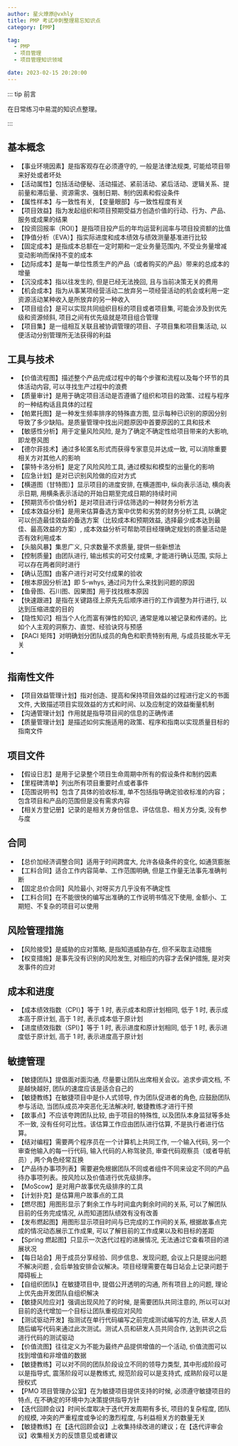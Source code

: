 ```yaml
---
author: 星火燎原@vxhly
title: PMP 考试冲刺整理易忘知识点
category: [PMP]

tag:
  - PMP
  - 项目管理
  - 项目管理知识领域

date: 2023-02-15 20:20:00
---
```


::: tip 前言

在日常练习中易混的知识点整理。

:::

<!-- more -->

## 基本概念

- 【事业环境因素】是指客观存在必须遵守的, 一般是法律法规类, 可能给项目带来好处或者坏处
- 【活动属性】包括活动便秘、活动描述、紧前活动、紧后活动、逻辑关系、提前量和滞后量、资源需求、强制日期、制约因素和假设条件
- 【属性样本】与一致性有关, 【变量眼部】与一致性程度有关
- 【项目效益】指为发起组织和项目预期受益方创造价值的行动、行为、产品、服务或成果的结果
- 【投资回报率（ROI）】是指项目投产后的年均运营利润率与项目投资额的比值
- 【挣值分析（EVA）】指实际进度和成本绩效与绩效测量基准进行比较
- 【固定成本】是指成本总额在一定时期和一定业务量范围内, 不受业务量增减变动影响而保持不变的成本
- 【边际成本】是每一单位性质生产的产品（或者购买的产品）带来的总成本的增量
- 【沉没成本】指以往发生的, 但是已经无法挽回, 且与当前决策无关的费用
- 【机会成本】指为从事某项经营活动二放弃另一项经营活动的机会或利用一定资源活动某种收入是所放弃的另一种收入
- 【项目组合】是可以实现共同组织目标的项目或者项目集, 可能会涉及到优先级和资源倾斜, 项目之间有优先级就是项目组合管理
- 【项目集】是一组相互关联且被协调管理的项目、子项目集和项目集活动, 以便活动分别管理所无法获得的利益

## 工具与技术

- 【价值流程图】描述整个产品完成过程中的每个步骤和流程以及每个环节的具体活动内容, 可以寻找生产过程中的浪费
- 【质量审计】是用于确定项目活动是否遵循了组织和项目的政策、过程与程序的一种结构话且具体的过程
- 【帕累托图】是一种发生频率排序的特殊直方图, 显示每种已识别的原因分别导致了多少缺陷。是质量管理中找出问题原因中首要原因的工具和技术
- 【敏感性分析】用于定量风险风险, 是为了确定不确定性给项目带来的大影响, 即龙卷风图
- 【德尔菲技术】通过多轮匿名形式而获得专家意见并达成一致, 可以消除重要相关方对其他人的影响
- 【蒙特卡洛分析】是定了风险风险工具, 通过模拟和模型的出量化的影响
- 【应急计划】是对已识别风险做的应对方式
- 【横道图（甘特图）】显示项目的进度安排, 在横道图中, 纵向表示活动, 横向表示日期, 用横条表示活动的开始日期至完成日期的持续时间
- 【预期货币价值分析】是对项目进行评估筛选的一种财务分析方法
- 【成本效益分析】是用来估算备选方案中优势和劣势的财务分析工具, 以确定可以创造最佳效益的备选方案（比较成本和预期效益, 选择最少成本达到最佳、最高效益的方案）, 成本效益分析可帮助项目经理确定规划的质量活动是否有效利用成本
- 【头脑风暴】集思广义, 只求数量不求质量, 提供一些新想法
- 【控制质量】由团队进行, 输出核实的可交付成果, 才能进行确认范围, 实际上可以存在两者同时进行
- 【确认范围】由客户进行对可交付成果的验收
- 【根本原因分析法】即 5-whys, 通过问为什么来找到问题的原因
- 【鱼骨图、石川图、因果图】用于找找根本原因
- 【快速跟进】是指在关键路径上原先先后顺序进行的工作调整为并行进行, 以达到压缩进度的目的
- 【隐性知识】相当个人化而富有弹性的知识, 通常是难以被记录和传递的。比如个人主观的洞察力、直觉、经验诀窍与预感
- 【RACI 矩阵】对明确划分团队成员的角色和职责特别有用, 与成员技能水平无关
- 

## 指南性文件

- 【项目效益管理计划】指对创造、提高和保持项目效益的过程进行定义的书面文件, 大致描述项目实现效益的方式和时间、以及应制定的效益衡量机制
- 【沟通管理计划】作用就是指导项目间的信息的正确传递
- 【质量管理计划】是描述如何实施适用的政策、程序和指南以实现质量目标的指南文件

## 项目文件

- 【假设日志】是用于记录整个项目生命周期中所有的假设条件和制约因素
- 【里程碑清单】列出所有项目重要时点或者事件
- 【范围说明书】包含了具体的验收标准, 单不包括指导确定验收标准的内容；包含项目和产品的范围但是没有需求内容
- 【相关方登记册】记录的是相关方身份信息、评估信息、相关方分类, 没有参与度

## 合同

- 【总价加经济调整合同】适用于时间跨度大, 允许各级条件的变化, 如通货膨胀
- 【工料合同】适合工作内容简单、工作范围明确, 但是工作量无法事先准确判断
- 【固定总价合同】风险最小, 对呀买方几乎没有不确定性
- 【工料合同】在不能很快的编写出准确的工作说明书情况下使用, 金额小、工期短、不复杂的项目可以使用

## 风险管理措施

- 【风险接受】是威胁的应对策略, 是指知道威胁存在, 但不采取主动措施
- 【权变措施】是事先没有识别的风险发生, 对相应的内容才去保护措施, 是对突发事件的应对

## 成本和进度

- 【成本绩效指数（CPI）】等于 1 时, 表示成本和原计划相同, 低于 1 时, 表示成本高于原计划, 高于 1 时, 表示成本低于原计划
- 【进度绩效指数（SPI）】等于 1 时, 表示进度和原计划相同, 低于 1 时, 表示进度低于原计划, 高于 1 时, 表示进度高于原计划

## 敏捷管理

- 【敏捷团队】提倡面对面沟通, 尽量要让团队出席相关会议。追求步调文档, 不是越快越好, 团队的速度应该是适合自己的
- 【敏捷教练】在敏捷项目中是仆人式领导, 作为团队促进者的角色, 应鼓励团队参与活动, 当团队成员冲突恶化无法解决时, 敏捷教练才进行干预
- 【故事点】不应该夸跨团队比较, 由于项目的特殊性, 以及团队本身监狱等多处不一致, 没有任何可比性。该估算工作应由团队进行估算, 不是执行者进行估算。
- 【结对编程】需要两个程序员在一个计算机上共同工作, 一个输入代码, 另一个审查他输入的每一行代码, 输入代码的人称驾驶员, 审查代码观察员（或者导航员）, 两个角色经常互换
- 【产品待办事项列表】需要避免根据团队不同或者组件不同来设定不同的产品待办事项列表。按风险以及价值进行优先级排序。
- 【MoScow】是对用户故事优先级排序的工具
- 【计划扑克】是估算用户故事点的工具
- 【燃尽图】用图形显示了剩余工作与时间盒内剩余时间的关系, 可以了解团队目前的任务完成情况, 从而知道团队绩效有没有改善
- 【发布燃起图】用图形显示项目时间与已完成的工作间的关系, 根据故事点完成的情况动态展示工作成果, 可以了解目前的工作成果以及和目标的差距
- 【Spring 燃起图】只显示一次迭代过程的进展情况, 无法通过它查看项目的进展状况
- 【每日站会】用于成员分享经验、同步信息、发现问题, 会议上只是提出问题不解决问题 , 会后单独安排会议解决。项目经理需要在每日站会上记录问题于障碍板上
- 【自组织团队】在敏捷项目中, 提倡公开透明的沟通, 所有项目上的问题, 理论上优先由开发团队自组织解决
- 【敏捷风险应对】强调出现风险了的时候, 是需要团队共同注意的, 所以可以对目前的迭代增加一个目标让团队重视应对风险
- 【测试驱动开发】指测试在单行代码编写之前完成测试编写的方法, 研发人员随后编写代码来通过此次测试。测试人员和研发人员共同合作, 达到共识之后进行代码的测试驱动
- 【价值流图】往往定义为不能为最终产品提供增值的一个活动, 价值流图可以找到增值和非增值的数据
- 【敏捷教练】可以对不同的团队阶段设立不同的领导力类型, 其中形成阶段可以是指导式, 震荡阶段可以是教练式, 规范阶段可以是支持式, 成熟阶段可以是授权式
- 【PMO 项目管理办公室】在为敏捷项目提供支持的时候, 必须遵守敏捷项目的特点, 在不确定的环境中为决策提供指导方针
- 【迭代回顾会议】时间长度取决于迭代开发周期有多长, 项目的复杂程度, 团队的规模, 冲突的严重程度或争论的激烈程度, 与利益相关方的数量无关
- 【敏捷教练】在【迭代回顾会议】上收集持续改进的建议；在【迭代评审会议】收集相关方的反馈意见或者建议